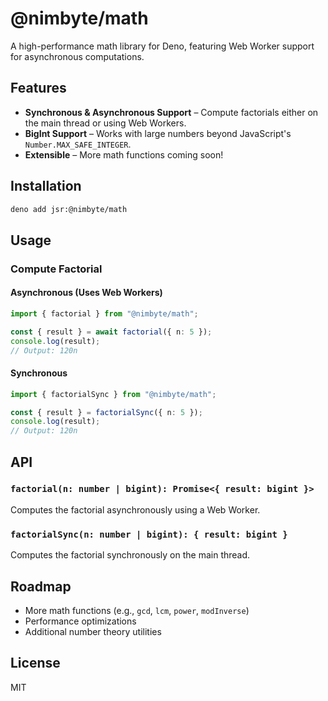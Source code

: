 # @nimbyte/math

A high-performance math library for Deno, featuring Web Worker support for asynchronous computations.

## Features

- **Synchronous & Asynchronous Support** – Compute factorials either on the main thread or using Web Workers.
- **BigInt Support** – Works with large numbers beyond JavaScript's `Number.MAX_SAFE_INTEGER`.
- **Extensible** – More math functions coming soon!

## Installation

```sh
deno add jsr:@nimbyte/math
```

## Usage

### Compute Factorial

#### Asynchronous (Uses Web Workers)

```ts
import { factorial } from "@nimbyte/math";

const { result } = await factorial({ n: 5 });
console.log(result);
// Output: 120n
```

#### Synchronous

```ts
import { factorialSync } from "@nimbyte/math";

const { result } = factorialSync({ n: 5 });
console.log(result);
// Output: 120n
```

## API

### `factorial(n: number | bigint): Promise<{ result: bigint }>`

Computes the factorial asynchronously using a Web Worker.

### `factorialSync(n: number | bigint): { result: bigint }`

Computes the factorial synchronously on the main thread.

## Roadmap

- More math functions (e.g., `gcd`, `lcm`, `power`, `modInverse`)
- Performance optimizations
- Additional number theory utilities

## License

MIT

